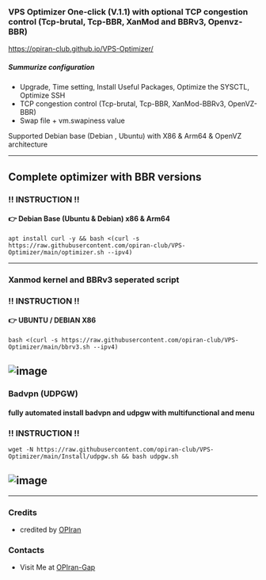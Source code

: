 ### VPS Optimizer One-click (V.1.1) with optional TCP congestion control (Tcp-brutal, Tcp-BBR, XanMod and BBRv3, Openvz-BBR)
https://opiran-club.github.io/VPS-Optimizer/
##### Summurize configuration
 - Upgrade, Time setting, Install Useful Packages, Optimize the SYSCTL, Optimize SSH
 - TCP congestion control (Tcp-brutal, Tcp-BBR, XanMod-BBRv3, OpenVZ-BBR)
 - Swap file + vm.swapiness value 

Supported Debian base (Debian , Ubuntu) with X86 & Arm64 & OpenVZ architecture 
   
---------------------------------------------------------------------------------------------------------------------------------------
## Complete optimizer with BBR versions

###  ‼️ INSTRUCTION ‼️

#### 👉 Debian Base (Ubuntu & Debian) x86 & Arm64
   
```
apt install curl -y && bash <(curl -s https://raw.githubusercontent.com/opiran-club/VPS-Optimizer/main/optimizer.sh --ipv4)
```

---------------------------------------------------------------------------------------------------------------------------------------

### Xanmod kernel and BBRv3 seperated script

###  ‼️ INSTRUCTION ‼️

#### 👉 UBUNTU / DEBIAN X86
   
```
bash <(curl -s https://raw.githubusercontent.com/opiran-club/VPS-Optimizer/main/bbrv3.sh --ipv4)
```
![image](https://github.com/opiran-club/VPS-Optimizer/assets/130220895/edb14f2d-7558-4808-9ee6-f69e58cd863a)
---------------------------------------------------------------------------------------------------------------------------------------

### Badvpn (UDPGW)

#### fully automated install badvpn and udpgw with multifunctional and menu


###  ‼️ INSTRUCTION ‼️
   
```
wget -N https://raw.githubusercontent.com/opiran-club/VPS-Optimizer/main/Install/udpgw.sh && bash udpgw.sh
```
![image](https://github.com/opiran-club/VPS-Optimizer/assets/130220895/9552249d-f435-4521-871c-cc5ed335744f)
---------------------------------------------------------------------------------------------------------------------------------------
---------------------------------------------------------------------------------------------------------------------------------------
### Credits
 - credited by [OPIran](https://github.com/opiran-club)

### Contacts
 - Visit Me at [OPIran-Gap](https://t.me/opiranclub)

